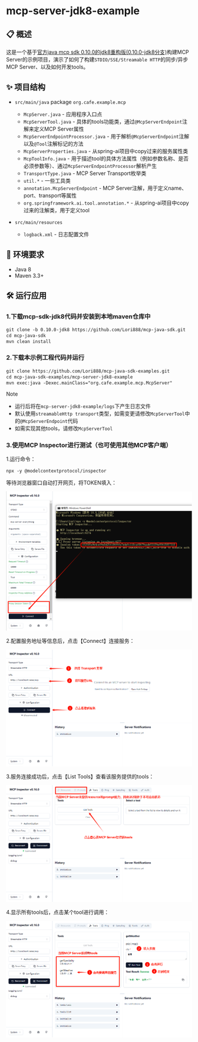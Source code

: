 #  mcp-server-jdk8-example

## 📋 概述

这是一个基于[官方java mcp sdk 0.10.0的jdk8重构版(0.10.0-jdk8分支)](https://github.com/Lori888/mcp-java-sdk.git)构建MCP Server的示例项目，演示了如何了构建`STDIO/SSE/Streamable HTTP`的同步/异步MCP Server、以及如何开发tools。

## ✨ 项目结构

- `src/main/java` package `org.cafe.example.mcp`
  - `McpServer.java` - 应用程序入口点
  - `McpServerTool.java` - 具体的tools功能类，通过`@McpServerEndpoint`注解来定义MCP Server属性
  - `McpServerEndpointProcessor.java` - 用于解析`@McpServerEndpoint`注解以及`@Tool`注解标记的方法
  - `McpServerProperties.java` - 从spring-ai项目中copy过来的服务属性类
  - `McpToolInfo.java` - 用于描述tool的具体方法属性（例如参数名称、是否必须参数等）、通过`McpServerEndpointProcessor`解析产生
  - `TransportType.java` -  MCP  Server Transport枚举类
  - `util.*` - 一些工具类
  - `annotation.McpServerEndpoint` - MCP  Server注解，用于定义name、port、transport等属性
  - `org.springframework.ai.tool.annotation.*` - 从spring-ai项目中copy过来的注解类，用于定义tool

- `src/main/resources` 
  - `logback.xml` - 日志配置文件

## 🎯 环境要求

- Java 8
- Maven 3.3+

## 🛠️ 运行应用

### 1.下载mcp-sdk-jdk8代码并安装到本地maven仓库中

```
git clone -b 0.10.0-jdk8 https://github.com/Lori888/mcp-java-sdk.git
cd mcp-java-sdk
mvn clean install
```

### 2.下载本示例工程代码并运行

```
git clone https://github.com/Lori888/mcp-java-sdk-examples.git
cd mcp-java-sdk-examples/mcp-server-jdk8-example
mvn exec:java -Dexec.mainClass="org.cafe.example.mcp.McpServer"
```

> [!NOTE]
>
> - 运行后将在`mcp-server-jdk8-example/logs`下产生日志文件
> - 默认使用`streamableHttp transport`类型，如需变更请修改`McpServerTool`中的`@McpServerEndpoint`代码
> - 如需实现其他tools，请修改`McpServerTool`

### 3.使用MCP Inspector进行测试（也可使用其他MCP客户端）

1.运行命令：

```
npx -y @modelcontextprotocol/inspector
```

等待浏览器窗口自动打开网页，将TOKEN填入：

![image-20250710113237026](./README.assets/image-20250710113237026.png)

2.配置服务地址等信息后，点击【Connect】连接服务：

![image-20250710113526627](./README.assets/image-20250710113526627.png)

3.服务连接成功后，点击【List Tools】查看该服务提供的tools：

![image-20250710113840021](./README.assets/image-20250710113840021.png)

4.显示所有tools后，点击某个tool进行调用：

![image-20250710114121306](./README.assets/image-20250710114121306.png)